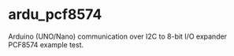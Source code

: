 # ardu_pcf8574
Arduino (UNO/Nano) communication over I2C to 8-bit I/O expander PCF8574 example test.
